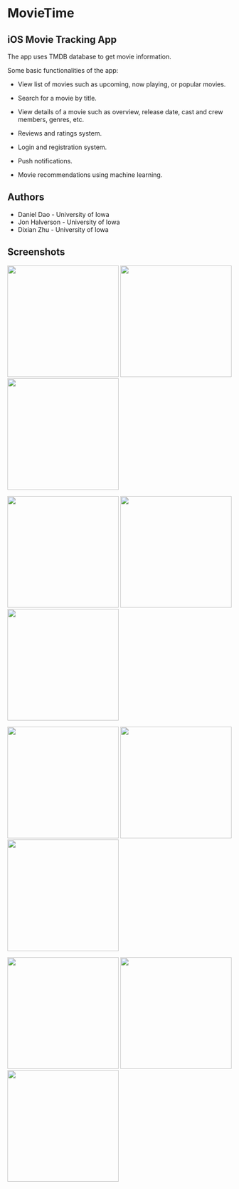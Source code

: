 # MovieTime
## iOS Movie Tracking App

The app uses TMDB database to get movie information. 

Some basic functionalities of the app: 

* View list of movies such as upcoming, now playing, or popular movies. 

* Search for a movie by title. 

* View details of a movie such as overview, release date, cast and crew members, genres, etc. 

* Reviews and ratings system. 

* Login and registration system. 

* Push notifications. 

* Movie recommendations using machine learning. 

## Authors

* Daniel Dao - University of Iowa
* Jon Halverson - University of Iowa
* Dixian Zhu - University of Iowa

## Screenshots

<img src="https://github.com/danieldddao/MovieTime/blob/master/screenshots/1.png" width="250"> <img src="https://github.com/danieldddao/MovieTime/blob/master/screenshots/2.png" width="250"> <img src="https://github.com/danieldddao/MovieTime/blob/master/screenshots/3.png" width="250">

<img src="https://github.com/danieldddao/MovieTime/blob/master/screenshots/4.png" width="250"> <img src="https://github.com/danieldddao/MovieTime/blob/master/screenshots/5.png" width="250"> <img src="https://github.com/danieldddao/MovieTime/blob/master/screenshots/6.png" width="250">

<img src="https://github.com/danieldddao/MovieTime/blob/master/screenshots/7.png" width="250"> <img src="https://github.com/danieldddao/MovieTime/blob/master/screenshots/8.png" width="250"> <img src="https://github.com/danieldddao/MovieTime/blob/master/screenshots/9.png" width="250">

<img src="https://github.com/danieldddao/MovieTime/blob/master/screenshots/10.png" width="250"> <img src="https://github.com/danieldddao/MovieTime/blob/master/screenshots/11.png" width="250"> <img src="https://github.com/danieldddao/MovieTime/blob/master/screenshots/12.png" width="250">
